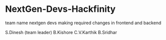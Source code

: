 # NextGen-Devs-Hackfinity
team name nextgen devs
making required changes in frontend and backend 

S.Dinesh (team leader)
B.Kishore
C.V.Karthik
B.Sridhar
